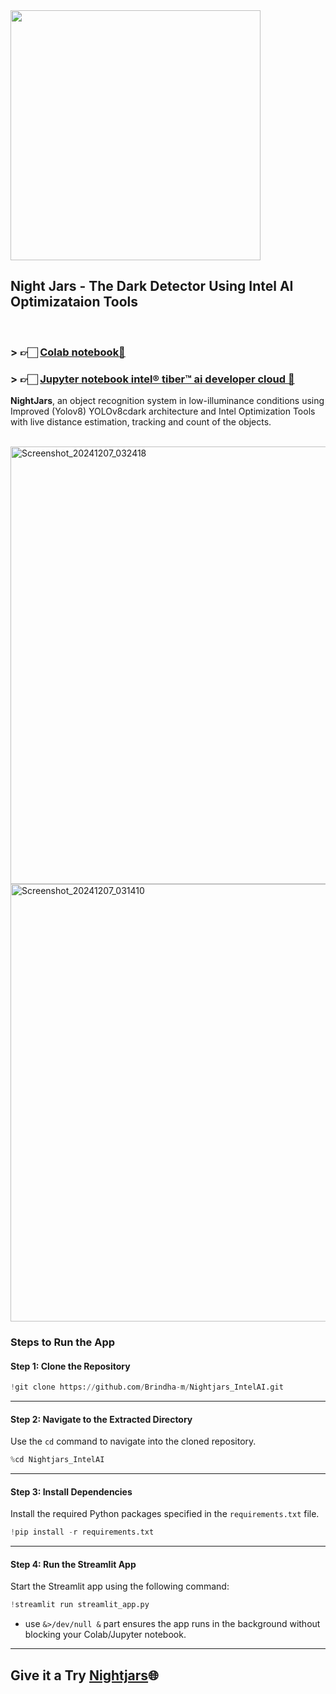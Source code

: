 

<img src="https://github.com/user-attachments/assets/79e359fb-809d-4aa6-87db-43e6223f052f" width = "400"/>

## Night Jars - The Dark Detector Using Intel AI Optimizataion Tools 

<br>

### > 👉🏻 [Colab notebook🔗](https://colab.research.google.com/drive/1oVe-88LOAtx-HLJsvrhuNWzKaY4QZ2uE?usp=sharing)

### > 👉🏻 [Jupyter notebook intel® tiber™ ai developer cloud 🔗](https://jupyter-batch-us-region-1.cloud.intel.com/hub/user-redirect/lab/tree/Nightjars_intel_bindascode.ipynb)

**NightJars**, an object recognition system in low-illuminance conditions using Improved (Yolov8) YOLOv8cdark architecture and Intel Optimization Tools with live distance estimation, tracking and count of the objects.

<br>

<img width="700" alt="Screenshot_20241207_032418" src="https://github.com/user-attachments/assets/e575434c-01c8-49b9-9959-f28ea93e4921">

<br>


<img width="700" alt="Screenshot_20241207_031410" src="https://github.com/user-attachments/assets/fef8b741-f36c-4de6-8337-59ab4a956fb9">

<br>

### **Steps to Run the App**

#### **Step 1: Clone the Repository**

```python
!git clone https://github.com/Brindha-m/Nightjars_IntelAI.git
```


---

#### **Step 2: Navigate to the Extracted Directory**
Use the `cd` command to navigate into the cloned repository.

```python
%cd Nightjars_IntelAI
```
---

#### **Step 3: Install Dependencies**
Install the required Python packages specified in the `requirements.txt` file.

```python
!pip install -r requirements.txt
```

---

#### **Step 4: Run the Streamlit App**
Start the Streamlit app using the following command:

```python
!streamlit run streamlit_app.py
```

- use  `&>/dev/null &` part ensures the app runs in the background without blocking your Colab/Jupyter notebook.

---


## Give it a Try [Nightjars](https://nightjars-brindha.streamlit.app/)🌐 
